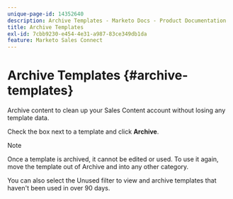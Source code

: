 ```yaml
---
unique-page-id: 14352640
description: Archive Templates - Marketo Docs - Product Documentation
title: Archive Templates
exl-id: 7cbb9230-e454-4e31-a987-83ce349db1da
feature: Marketo Sales Connect
---
```

# Archive Templates {#archive-templates}

Archive content to clean up your Sales Content account without losing any template data.

Check the box next to a template and click **Archive**.

>[!NOTE]
>
>Once a template is archived, it cannot be edited or used. To use it again, move the template out of Archive and into any other category.

You can also select the Unused filter to view and archive templates that haven't been used in over 90 days.
